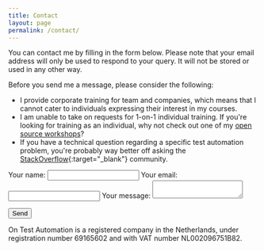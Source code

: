 ```yaml
---
title: Contact
layout: page
permalink: /contact/
---
```

You can contact me by filling in the form below. Please note that your email address will only be used to respond to your query. It will not be stored or used in any other way.

Before you send me a message, please consider the following:

* I provide corporate training for team and companies, which means that I cannot cater to individuals expressing their interest in my courses.
* I am unable to take on requests for 1-on-1 individual training. If you're looking for training as an individual, why not check out one of my [open source workshops](open-source-workshops.md)?
* If you have a technical question regarding a specific test automation problem, you're probably way better off asking the [StackOverflow](https://stackoverflow.com/){:target="_blank"} community.

<form
  action="https://formspree.io/mzbjyzrk"
  method="POST"
>
  <label>
    Your name:
    <input type="text" name="name">
  </label>
  <label>
    Your email:
    <input type="text" name="_replyto">
  </label>
  <label>
    Your message:
    <textarea name="message"></textarea>
  </label>

  <button type="submit">Send</button>
</form>

On Test Automation is a registered company in the Netherlands, under registration number 69165602 and with VAT number NL002096751B82.